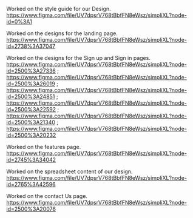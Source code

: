 Worked on the style guide for our Design. https://www.figma.com/file/UV7dpsrV768tBbfFN8eWsz/simpliXL?node-id=0%3A1

Worked on the designs for the landing page. https://www.figma.com/file/UV7dpsrV768tBbfFN8eWsz/simpliXL?node-id=2738%3A37047

Worked on the designs for the Sign up and Sign in pages. https://www.figma.com/file/UV7dpsrV768tBbfFN8eWsz/simpliXL?node-id=2500%3A27336 ; https://www.figma.com/file/UV7dpsrV768tBbfFN8eWsz/simpliXL?node-id=2500%3A26019 ; https://www.figma.com/file/UV7dpsrV768tBbfFN8eWsz/simpliXL?node-id=2500%3A24851 ; https://www.figma.com/file/UV7dpsrV768tBbfFN8eWsz/simpliXL?node-id=2500%3A22592 ; https://www.figma.com/file/UV7dpsrV768tBbfFN8eWsz/simpliXL?node-id=2500%3A21340 ; https://www.figma.com/file/UV7dpsrV768tBbfFN8eWsz/simpliXL?node-id=2500%3A20232

Worked on the features page. https://www.figma.com/file/UV7dpsrV768tBbfFN8eWsz/simpliXL?node-id=2745%3A34042

Worked on the spreadsheet content of our design. https://www.figma.com/file/UV7dpsrV768tBbfFN8eWsz/simpliXL?node-id=2765%3A42596

Worked on the contact Us page. https://www.figma.com/file/UV7dpsrV768tBbfFN8eWsz/simpliXL?node-id=2500%3A20076








